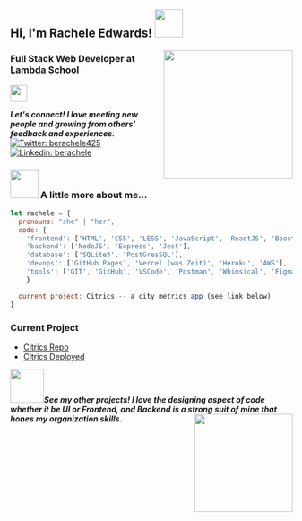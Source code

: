 <h2> Hi, I'm Rachele Edwards! <img src="https://media.giphy.com/media/keySJvblcwvZU0ssQ2/giphy.gif" width="50"></h2>
<img align='right' src="https://media.giphy.com/media/Z9WRoncIw8RYBLJ0FB/giphy.gif" width="230">
<h3>Full Stack Web Developer at <a href="http://lambdaschool.com/">Lambda School</a></h3>
<img src="https://media.giphy.com/media/mGKQ9G0pbWVhj8qXpQ/giphy.gif" width="30">
<!-- </br>Developer Consultant at <a href="https://www.thoughtworks.com">ThoughtWorks</a><img src="https://media.giphy.com/media/WUlplcMpOCEmTGBtBW/giphy.gif" width="30">  -->

<em><b>Let's connect! I love meeting new people and growing from others' feedback and experiences.</b></em>
[![Twitter: berachele425](https://img.shields.io/twitter/follow/berachele425?style=social)](https://twitter.com/berachele425)
[![Linkedin: berachele](https://img.shields.io/badge/-berachele-blue?style=flat-square&logo=Linkedin&logoColor=white&link=https://www.linkedin.com/in/berachele/)](https://www.linkedin.com/in/berachele/)

### <img src="https://media.giphy.com/media/XgSYACRglgK0H23MC6/giphy.gif" width="50"> A little more about me...  

```javascript
let rachele = {
  pronouns: "she" | "her",
  code: {
    'frontend': ['HTML', 'CSS', 'LESS', 'JavaScript', 'ReactJS', 'Boostrap/Reactstrap', 'Style-Components'],
    'backend': ['NodeJS', 'Express', 'Jest'],
    'database': ['SQLite3', 'PostGresSQL'],
    'devops': ['GitHub Pages', 'Vercel (was Zeit)', 'Heroku', 'AWS'],
    'tools': ['GIT', 'GitHub', 'VSCode', 'Postman', 'Whimsical', 'Figma', 'DB-Designer', 'React libraries'],
    }

  current_project: Citrics -- a city metrics app (see link below)
}
```
### Current Project
- [Citrics Repo](https://github.com/Lambda-School-Labs/Labs26-Citrics-FE-TeamB)
- [Citrics Deployed](b.citrics.dev)

<img src="https://media.giphy.com/media/KGBEI0mjQOsZ0KXbjc/giphy.gif" width="60"><em><b>See my other projects! I love the designing aspect of code whether it be UI or Frontend, and Backend is a strong suit of mine that hones my organization skills.</b><img align='right' src="https://media.giphy.com/media/H1B6lS3N4zZ0fHmmXO/giphy.gif" width="175"></em>
